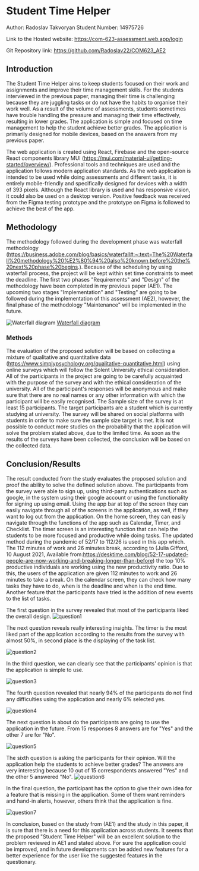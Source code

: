 
# Student Time Helper

Author: Radoslav Takvoryan 
Student Number: 14975726

Link to the Hosted website: https://com-623-assessment.web.app/login

Git Repository link: https://github.com/Radoslav22/COM623_AE2

## Introduction

The Student Time Helper aims to keep students focused on their work and assignments and improve their time management skills. For the students interviewed in the previous paper, managing their time is challenging because they are juggling tasks or do not have the habits to organise their work well. As a result of the volume of assessments, students sometimes have trouble handling the pressure and managing their time effectively, resulting in lower grades. The application is simple and focused on time management to help the student achieve better grades. The application is primarily designed for mobile devices, based on the answers from my previous paper.

The web application is created using React, Firebase and the open-source React components library MUI (https://mui.com/material-ui/getting-started/overview/). Professional tools and techniques are used and the application follows modern application standards. As the web application is intended to be used while doing assessments and different tasks, it is entirely mobile-friendly and specifically designed for devices with a width of 393 pixels. Although the React library is used and has responsive vision, it could also be used on a desktop version. Positive feedback was received from the Figma testing prototype and the prototype on Figma is followed to achieve the best of the app.



## Methodology

The methodology followed during the development phase was waterfall methodology (https://business.adobe.com/blog/basics/waterfall#:~:text=The%20Waterfall%20methodology%20%E2%80%94%20also%20known,before%20the%20next%20phase%20begins.). Because of the scheduling by using waterfall process, the project will be kept within set time constraints to meet the deadline. The first two phases "Requirements" and "Design" of the methodology have been completed in my previous paper (AE1). The upcoming two stages "Implementation" and "Testing" are going to be followed during the implementation of this assessment (AE2), however, the final phase of the methodology "Maintenance" will be implemented in the future.

![Waterfall diagram](./src/assets/documentation_images/waterfall.jpg)
[Waterfall diagram](https://business.adobe.com/blog/basics/waterfall#:~:text=The%20Waterfall%20methodology%20%E2%80%94%20also%20known,before%20the%20next%20phase%20begins.)

### Methods

The evaluation of the proposed solution will be based on collecting a mixture of qualitative and quantitative data (https://www.simplypsychology.org/qualitative-quantitative.html) using online surveys which will follow the Solent University ethical consideration. All of the participants in the project are going to be carefully acquainted with the purpose of the survey and with the ethical consideration of the university. All of the participant's responses will be anonymous and make sure that there are no real names or any other information with which the participant will be easily recognised. The Sample size of the survey is at least 15 participants. The target participants are a student which is currently studying at university. The survey will be shared on social platforms with students in order to make sure the sample size target is met. It is not possible to conduct more studies on the probability that the application will solve the problem stated above, due to the limited time. As soon as the results of the surveys have been collected, the conclusion will be based on the collected data.

## Conclusion/Results

The result conducted from the study evaluates the proposed solution and proof the ability to solve the defined solution above. The participants from the survey were able to sign up, using third-party authentications such as google, in the system using their google account or using the functionality for signing up using email. Using the app bar at top of the screen they can easily navigate through all of the screens in the application, as well, if they want to log out from the application. On the home screen, they can easily navigate through the functions of the app such as Calendar, Timer, and Checklist. The timer screen is an interesting function that can help the students to be more focused and productive while doing tasks. The updated method during the pandemic of 52/17 to 112/26 is used in this app which. The 112 minutes of work and 26 minutes break, according to (Julia Gifford, 10 August 2021, Available from:https://desktime.com/blog/52-17-updated-people-are-now-working-and-breaking-longer-than-before) the top 10% productive individuals are working using the new productivity ratio. Due to this, the users of the application are given 112 minutes to work and 26 minutes to take a break. On the calendar screen, they can check how many tasks they have to do, when is the deadline and when is the end time. Another feature that the participants have tried is the addition of new events to the list of tasks.

The first question in the survey revealed that most of the participants liked the overall design.
![question1](./src/assets/documentation_images/question1.jpg)

The next question reveals really interesting insights. The timer is the most liked part of the application according to the results from the survey with almost 50%, in second place is the displaying of the task list.

![question2](./src/assets/documentation_images/question2.jpg)

In the third question, we can clearly see that the participants' opinion is that the application is simple to use.

![question3](./src/assets/documentation_images/question3.jpg)

The fourth question revealed that nearly 94% of the participants do not find any difficulties using the application and nearly 6% selected yes. 

![question4](./src/assets/documentation_images/question4.jpg)

The next question is about do the participants are going to use the application in the future. From 15 responses 8 answers are for "Yes" and the other 7 are for "No".

![question5](./src/assets/documentation_images/question5.jpg)

The sixth question is asking the participants for their opinion. Will the application help the students to achieve better grades? The answers are very interesting because 10 out of 15 correspondents answered "Yes" and the other 5 answered "No".
![question6](./src/assets/documentation_images/question6.jpg)

In the final question, the participant has the option to give their own idea for a feature that is missing in the application. Some of them want reminders and hand-in alerts, however, others think that the application is fine.

![question7](./src/assets/documentation_images/question7.jpg)


In conclusion, based on the study from (AE1) and the study in this paper, it is sure that there is a need for this application across students. It seems that the proposed "Student Time Helper" will be an excellent solution to the problem reviewed in AE1 and stated above. For sure the application could be improved, and in future developments can be added new features for a better experience for the user like the suggested features in the questionary.